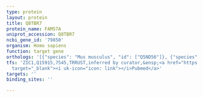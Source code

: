 ```yaml
---
type: protein
layout: protein
title: Q8TBR7
protein_name: FAM57A
uniprot_accession: Q8TBR7
ncbi_gene_id: '79850'
organism: Homo sapiens
function: target gene
orthologs: '[{"species": "Mus musculus", "id": ["Q5ND56"]}, {"species": "Rattus norvegicus", "id": ["D3ZKW7"]}]'
tfs: 'ZIC1,Q15915,7545,TRRUST,inferred by curator,&ensp;<a href="https://www.ncbi.nlm.nih.gov/pubmed/?term=20713527%5Buid%5D+OR+29087512%5Buid%5D"
  target="_blank"><i uk-icon="icon: link"></i>Pubmed</a>'
targets: ''
binding_sites: ''

---
```

